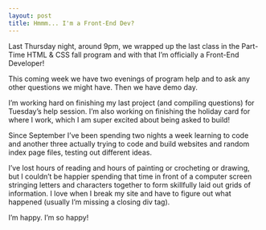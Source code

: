 ```yaml
---
layout: post
title: Hmmm... I'm a Front-End Dev?
---
```


Last Thursday night, around 9pm, we wrapped up the last class in the Part-Time HTML & CSS fall program and with that I’m officially a Front-End Developer!

This coming week we have two evenings of program help and to ask any other questions we might have. Then we have demo day.

I’m working hard on finishing my last project (and compiling questions) for Tuesday’s help session. I’m also working on finishing the holiday card for where I work, which I am super excited about being asked to build!

Since September I’ve been spending two nights a week learning to code and another three actually trying to code and build websites and random index page files, testing out different ideas.

I’ve lost hours of reading and hours of painting or crocheting or drawing, but I couldn’t be happier spending that time in front of a computer screen stringing letters and characters together to form skillfully laid out grids of information. I love when I break my site and have to figure out what happened (usually I’m missing a closing div tag). 

I’m happy. I’m so happy!
